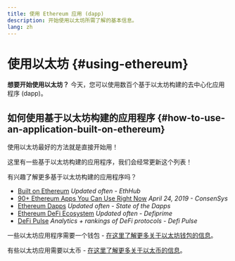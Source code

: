 ```yaml
---
title: 使用 Ethereum 应用 (dapp)
description: 开始使用以太坊所需了解的基本信息。
lang: zh
---
```


# 使用以太坊 {#using-ethereum}

<div class="featured">

**想要开始使用以太坊？** 今天，您可以使用数百个基于以太坊构建的去中心化应用程序 (dapp)。

</div>

## 如何使用基于以太坊构建的应用程序 {#how-to-use-an-application-built-on-ethereum}

使用以太坊最好的方法就是直接开始用！

这里有一些基于以太坊构建的应用程序，我们会经常更新这个列表！

<RandomAppList />

有兴趣了解更多基于以太坊构建的应用程序吗？

- [Built on Ethereum](https://docs.ethhub.io/built-on-ethereum/built-on-ethereum/) _Updated often - EthHub_
- [90+ Ethereum Apps You Can Use Right Now](https://media.consensys.net/40-ethereum-apps-you-can-use-right-now-d643333769f7) _April 24, 2019 - ConsenSys_
- [Ethereum Dapps](https://www.stateofthedapps.com/rankings/platform/ethereum) _Updated often - State of the Dapps_
- [Ethereum DeFi Ecosystem](https://defiprime.com/ethereum) _Updated often - Defiprime_
- [DeFi Pulse](https://defipulse.com/) _Analytics + rankings of DeFi protocols - Defi Pulse_

一些以太坊应用程序需要一个钱包 - [在这里了解更多关于以太坊钱包的信息](/zh/wallets/)。

有些以太坊应用需要以太币 - [在这里了解更多关于以太币的信息](/zh/eth/)。
